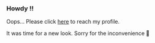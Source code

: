 ### Howdy !!

Oops... Please click [here](https://github.com/kr-hari) to reach my profile.  

It was time for a new look. Sorry for the inconvenience 😬
